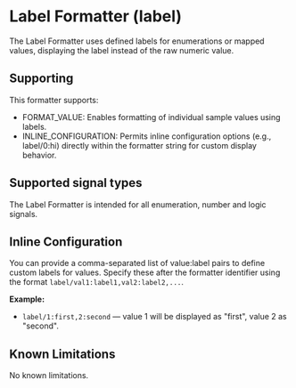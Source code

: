 <!---
title: "Label Formatter"
author: "Thomas Haber"
keywords: [impulse, formatter, label, enumeration, format]
description: "Formatter that uses defined labels for enumerations or mapped values instead of raw numeric values."
category: "impulse-reference"
tags:
  - reference
  - formatter
docID: xxx
--->

# Label Formatter (label)

The Label Formatter uses defined labels for enumerations or mapped values, displaying the label instead of the raw numeric value. 

## Supporting

This formatter supports:
- FORMAT_VALUE: Enables formatting of individual sample values using labels.
- INLINE_CONFIGURATION: Permits inline configuration options (e.g., label/0:hi) directly within the formatter string for custom display behavior.

## Supported signal types

The Label Formatter is intended for all enumeration, number and logic signals.

## Inline Configuration
You can provide a comma-separated list of value:label pairs to define custom labels for values. 
Specify these after the formatter identifier using the format `label/val1:label1,val2:label2,...`.

**Example:**

- `label/1:first,2:second` — value 1 will be displayed as "first", value 2 as "second".

## Known Limitations
No known limitations.

